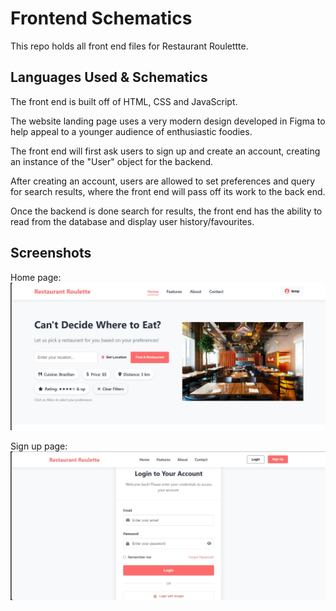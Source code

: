 
# Frontend Schematics

This repo holds all front end files for Restaurant Roulettte.





## Languages Used & Schematics
The front end is built off of HTML, CSS and JavaScript. 

The website landing page uses a very modern design developed in Figma to help appeal to a younger audience of enthusiastic foodies.

The front end will first ask users to sign up and create an account, creating an instance of the "User" object for the backend.

After creating an account, users are allowed to set preferences and query for search results, where the front end will pass off its work to the back end.

Once the backend is done search for results, the front end has the ability to read from the database and display user history/favourites.




## Screenshots
Home page:
![image alt](https://github.com/AhmadWali04/Restaurant-Roulette/blob/main/Frontend/images/Restaurant%20Roulette%20Home%20Page.jpg?raw=true)

Sign up page:
![image alt](https://github.com/AhmadWali04/Restaurant-Roulette/blob/main/Frontend/Signup%20Page.jpg?raw=true)
